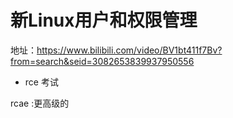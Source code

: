 # 新Linux用户和权限管理

地址：https://www.bilibili.com/video/BV1bt411f7Bv?from=search&seid=3082653839937950556

 
* rce 考试

rcae :更高级的